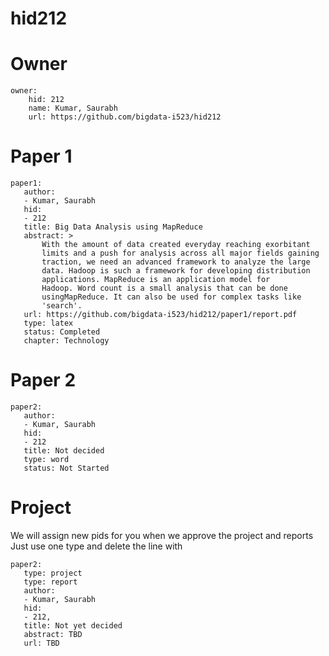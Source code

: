 # hid212

# Owner

```
owner:
    hid: 212
    name: Kumar, Saurabh 
    url: https://github.com/bigdata-i523/hid212
```

# Paper 1

```
paper1:
   author: 
   - Kumar, Saurabh
   hid:
   - 212
   title: Big Data Analysis using MapReduce
   abstract: >
       With the amount of data created everyday reaching exorbitant
       limits and a push for analysis across all major fields gaining
       traction, we need an advanced framework to analyze the large
       data. Hadoop is such a framework for developing distribution
       applications. MapReduce is an application model for
       Hadoop. Word count is a small analysis that can be done
       usingMapReduce. It can also be used for complex tasks like
       'search'.
   url: https://github.com/bigdata-i523/hid212/paper1/report.pdf
   type: latex
   status: Completed
   chapter: Technology
```
   
# Paper 2

```
paper2:
   author: 
   - Kumar, Saurabh
   hid:
   - 212
   title: Not decided
   type: word
   status: Not Started
```

# Project 

We will assign new pids for you when we approve the project and reports   
Just use one type and delete the line with 

```
paper2:
   type: project
   type: report
   author: 
   - Kumar, Saurabh
   hid:
   - 212,
   title: Not yet decided
   abstract: TBD 
   url: TBD
```
   
